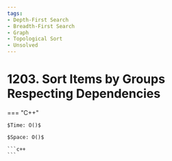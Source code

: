 ```yaml
---
tags:
- Depth-First Search
- Breadth-First Search
- Graph
- Topological Sort
- Unsolved
---
```



# 1203. Sort Items by Groups Respecting Dependencies

=== "C++"

    $Time: O()$

    $Space: O()$

    ```c++
    ```